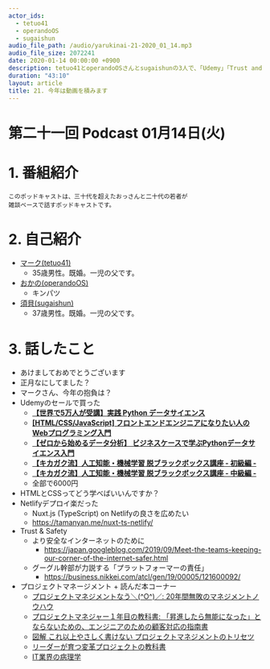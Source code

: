 ```yaml
---
actor_ids:
  - tetuo41
  - operandoOS
  - sugaishun
audio_file_path: /audio/yarukinai-21-2020_01_14.mp3
audio_file_size: 2072241
date: 2020-01-14 00:00:00 +0900
description: tetuo41とoperandoOSさんとsugaishunの3人で、「Udemy」「Trust and Safety」「プロジェクトマネージメント」について話しました。
duration: "43:10"
layout: article
title: 21. 今年は動画を積みます
---
```


# 第二十一回 Podcast 01月14日(火)

# 1. 番組紹介
    このポッドキャストは、三十代を超えたおっさんと二十代の若者が
    雑談ベースで話すポッドキャストです。

# 2. 自己紹介
- [マーク(tetuo41)](https://twitter.com/tetuo41)
    - 35歳男性。既婚。一児の父です。
- [おかの(operandoOS)](https://twitter.com/operandoOS)
    - キンパツ
- [須貝(sugaishun)](https://twitter.com/sugaishun)
    - 37歳男性。既婚。一児の父です。

# 3. 話したこと
- あけましておめでとうございます
- 正月なにしてました？
- マークさん、今年の抱負は？
- Udemyのセールで買った
    - [**【世界で5万人が受講】実践 Python データサイエンス**](https://www.udemy.com/course/python-jp/)
    - [**[HTML/CSS/JavaScript] フロントエンドエンジニアになりたい人の Webプログラミング入門**](https://www.udemy.com/course/html-css-js/)
    - [**【ゼロから始めるデータ分析】 ビジネスケースで学ぶPythonデータサイエンス入門**](https://www.udemy.com/course/optworks_1/)
    - [**【キカガク流】人工知能・機械学習 脱ブラックボックス講座 - 初級編 -**](https://www.udemy.com/course/kikagaku_blackbox_1/)
    - [**【キカガク流】人工知能・機械学習 脱ブラックボックス講座 - 中級編 -**](https://www.udemy.com/course/kikagaku_blackbox_2/)
    - 全部で6000円
- HTMLとCSSってどう学べばいいんですか？
- Netlifyデプロイ楽だった
    - Nuxt.js (TypeScript) on Netlifyの良さを広めたい
    - https://tamanyan.me/nuxt-ts-netlify/
- Trust & Safety
    - より安全なインターネットのために
        - https://japan.googleblog.com/2019/09/Meet-the-teams-keeping-our-corner-of-the-internet-safer.html
    - グーグル幹部が力説する「プラットフォーマーの責任」
        - https://business.nikkei.com/atcl/gen/19/00005/121600092/
- プロジェクトマネージメント + 読んだ本コーナー
    - [プロジェクトマネジメントなう＼(^O^)／: 20年間無敗のマネジメントノウハウ](https://amzn.to/37JrVeN)
    - [プロジェクトマネジャー１年目の教科書: 「昇進したら無能になった」とならないための、エンジニアのための顧客対応の指南書](https://amzn.to/2N12Wf8)
    - [図解 これ以上やさしく書けない プロジェクトマネジメントのトリセツ](https://amzn.to/2sVVife)
    - [リーダーが育つ変革プロジェクトの教科書](https://amzn.to/2T0HA5q)
    - [IT業界の病理学](https://www.amazon.co.jp/dp/B07ZQWVND3/)

